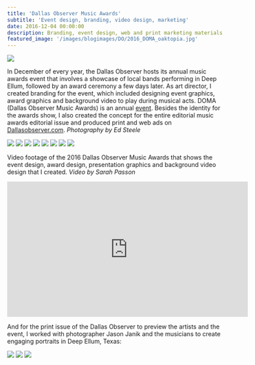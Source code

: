 ```yaml
---
title: 'Dallas Observer Music Awards'
subtitle: 'Event design, branding, video design, marketing'
date: 2016-12-04 00:00:00
description: Branding, event design, web and print marketing materials for the Dallas Observer's annual music event
featured_image: '/images/blogimages/DO/2016_DOMA_oaktopia.jpg'
---
```


![](/images/blogimages/DO/2016_DOMA_leonbridges.jpg)

In December of every year, the Dallas Observer hosts its annual music awards event that involves a showcase of local bands performing in Deep Ellum, followed by an award ceremony a few days later. As art director, I created branding for the event, which included designing event graphics, award graphics and background video to play during musical acts. DOMA (Dallas Observer Music Awards) is an annual [event](https://www.dallasobservermusicawards.com/). Besides the identity for the awards show, I also created the concept for the entire editorial music awards editorial issue and produced print and web ads on [Dallasobserver.com](http://www.dallasobserver.com). <em>Photography by Ed Steele</em>

<div class="gallery" data-columns="4">
	<img src="/images/blogimages/DO/2016_DOMA_bombfactory.jpg">
	<img src="/images/blogimages/DO/2016_DOMA_dezi5.jpg">
	<img src="/images/blogimages/DO/2016_DOMA_samlao.jpg">
	<img src="/images/blogimages/DO/2016_DOMA_samlao2.jpg">
	<img src="/images/blogimages/DO/2016_DOMA_Sikwitit.jpg">
	<img src="/images/blogimages/DO/2016_DOMA_stage.jpg">
	<img src="/images/blogimages/DO/2016_DOMA_oaktopia.jpg">
	<img src="/images/blogimages/DO/2016_DOMAsticker.jpg">
</div>


Video footage of the 2016 Dallas Observer Music Awards that shows the event design, award design, presentation graphics and background video design that I created. <em>Video by Sarah Passon</em>

<iframe width="560" height="315" src="https://www.youtube.com/embed/5iWKgR8d8Ag" frameborder="0" allow="accelerometer; autoplay; encrypted-media; gyroscope; picture-in-picture" allowfullscreen></iframe>

And for the print issue of the Dallas Observer to preview the artists and the event, I worked with photographer Jason Janik and the musicians to create engaging portraits in Deep Ellum, Texas:

<div class="gallery" data-columns="3">
	<img src="/images/blogimages/DO/2016_DOMA_cover.jpg">
	<img src="/images/blogimages/DO/2016_DOMA_edit1.jpg">
	<img src="/images/blogimages/DO/2016_DOMA_edit2.jpg">

</div>
